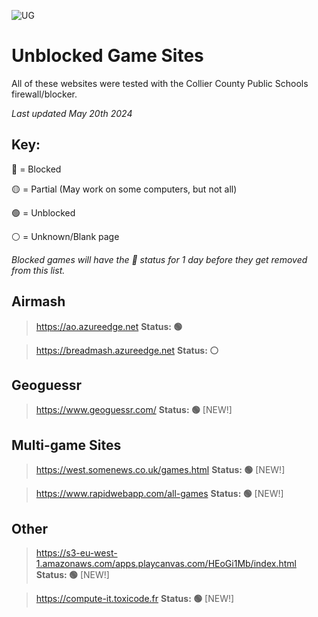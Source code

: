 ![UG](https://github.com/BeanChair/UnblockedGameSites/assets/169915564/fb403ebe-7a97-4f50-b27f-14f11ecf8114)
# Unblocked Game Sites
All of these websites were tested with the Collier County Public Schools firewall/blocker.

*Last updated May 20th 2024*

## Key:
🔴 = Blocked

🟡 = Partial (May work on some computers, but not all)

🟢 = Unblocked

⚪ = Unknown/Blank page

*Blocked games will have the 🔴 status for 1 day before they get removed from this list.*


## Airmash
> https://ao.azureedge.net **Status: 🟢**

> https://breadmash.azureedge.net **Status: ⚪**

## Geoguessr
> https://www.geoguessr.com/ **Status: 🟢** [NEW!]

## Multi-game Sites
> https://west.somenews.co.uk/games.html **Status: 🟢** [NEW!]

> https://www.rapidwebapp.com/all-games **Status: 🟢** [NEW!]

## Other
> https://s3-eu-west-1.amazonaws.com/apps.playcanvas.com/HEoGi1Mb/index.html **Status: 🟢** [NEW!]

> https://compute-it.toxicode.fr **Status: 🟢** [NEW!]
